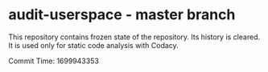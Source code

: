 # audit-userspace - master branch

This repository contains frozen state of the repository.
Its history is cleared. It is used only for static code
analysis with Codacy.

Commit Time: 1699943353